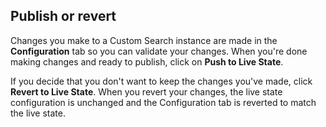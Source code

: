 ## Publish or revert
Changes you make to a Custom Search instance are made in the **Configuration** tab so you can validate your changes. When you're done making changes and ready to publish, click on **Push to Live State**. 

If you decide that you don't want to keep the changes you've made, click **Revert to Live State**. When you revert your changes, the live state configuration is unchanged and the Configuration tab is reverted to match the live state.
